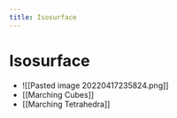 ```yaml
---
title: Isosurface
---
```


# Isosurface
- ![[Pasted image 20220417235824.png]]
- [[Marching Cubes]]
- [[Marching Tetrahedra]]




